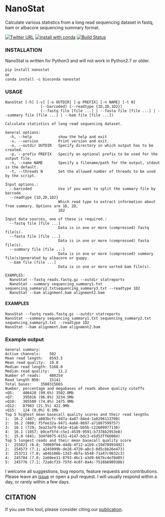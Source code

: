 # NanoStat

Calculate various statistics from a long read sequencing dataset in fastq, bam or albacore sequencing summary format.

[![Twitter URL](https://img.shields.io/twitter/url/https/twitter.com/wouter_decoster.svg?style=social&label=Follow%20%40wouter_decoster)](https://twitter.com/wouter_decoster)
[![install with conda](https://anaconda.org/bioconda/nanostat/badges/installer/conda.svg)](https://anaconda.org/bioconda/nanostat)
[![Build Status](https://travis-ci.org/wdecoster/nanostat.svg?branch=master)](https://travis-ci.org/wdecoster/nanostat)



### INSTALLATION

NanoStat is written for Python3 and will not work in Python2.7 or older.

`pip install nanostat`  
or  
`conda install -c bioconda nanostat`


### USAGE
```
NanoStat [-h] [-v] [-o OUTDIR] [-p PREFIX] [-n NAME] [-t N]
                [--barcoded] [--readtype {1D,2D,1D2}]
                (--fastq file [file ...] | --fasta file [file ...] | --summary file [file ...] | --bam file [file ...])

Calculate statistics of long read sequencing dataset.

General options:
  -h, --help            show the help and exit
  -v, --version         Print version and exit.
  -o, --outdir OUTDIR   Specify directory in which output has to be created.
  -p, --prefix PREFIX   Specify an optional prefix to be used for the output file.
  -n, --name NAME       Specify a filename/path for the output, stdout is the default.
  -t, --threads N       Set the allowed number of threads to be used by the script.

Input options.:
  --barcoded            Use if you want to split the summary file by barcode
  --readtype {1D,2D,1D2}
                        Which read type to extract information about from summary. Options are 1D, 2D,
                        1D2

Input data sources, one of these is required.:
  --fastq file [file ...]
                        Data is in one or more (compressed) fastq file(s).
  --fasta file [file ...]
                        Data is in one or more (compressed) fasta file(s).
  --summary file [file ...]
                        Data is in one or more (compressed) summary file(s)generated by albacore or guppy.
  --bam file [file ...]
                        Data is in one or more sorted bam file(s).

EXAMPLES:
  NanoStat --fastq reads.fastq.gz --outdir statreports
  NanoStat --summary sequencing_summary1.txt sequencing_summary2.txtsequencing_summary3.txt --readtype 1D2
  NanoStat --bam alignment.bam alignment2.bam
```

#### EXAMPLES
```
NanoStat --fastq reads.fastq.gz --outdir statreports
NanoStat --summary sequencing_summary1.txt sequencing_summary2.txt sequencing_summary3.txt --readtype 1D2
NanoStat --bam alignment.bam alignment2.bam
```

### Example output
```
General summary:	 
Active channels:	502
Mean read length:	8593.5
Mean read quality:	10.8
Median read length:	5168.0
Median read quality:	11.2
Number of reads:	408254
Read length N50:	15141
Total bases:	3508315665
Number, percentage and megabases of reads above quality cutoffs
>Q5:	406428 (99.6%) 3502.0Mb
>Q7:	395016 (96.8%) 3234.5Mb
>Q10:	305509 (74.8%) 2475.9Mb
>Q12:	87903 (21.5%) 422.9Mb
>Q15:	124 (0.0%) 0.1Mb
Top 5 highest mean basecall quality scores and their read lengths
1:	16.2 (407; a803bcfc-9d7a-4a87-84e4-1a0296113700)
2:	16.2 (880; f5fee32a-9471-4a68-8697-a71887599757)
3:	16.1 (729; 3ea23a79-641e-41ab-bb5b-c22609977136)
4:	16.1 (1057; b0cef5fd-c5e1-4539-9591-b7376b2953e8)
5:	15.8 (841; 3d4f8075-6151-4147-bdc3-e5d53ff66084)
Top 5 longest reads and their mean basecall quality score
1:	255821 (6.8; 7d069f04-d4db-4f12-a1b9-c19d70993492)
2:	254573 (7.1; a245999b-de28-4720-a8c3-0d5cbb26e473)
3:	253711 (7.0; a84b106b-13d3-4bfa-b548-71a47c9032c3)
4:	245784 (7.0; 2a60ee11-8793-46c1-a3d9-667bc4e70405)
5:	245776 (7.1; 72a8cf33-75fd-4c07-8a4c-7516b690938b)
```

I welcome all suggestions, bug reports, feature requests and contributions. Please leave an [issue](https://github.com/wdecoster/nanostat/issues) or open a pull request. I will usually respond within a day, or rarely within a few days.


## CITATION
If you use this tool, please consider citing our [publication](https://academic.oup.com/bioinformatics/advance-article/doi/10.1093/bioinformatics/bty149/4934939).
